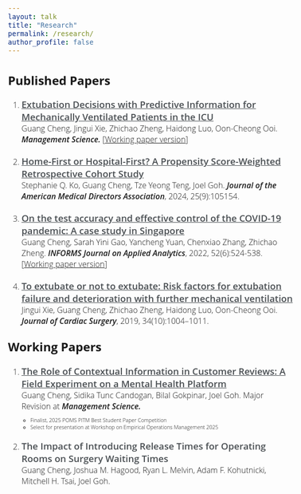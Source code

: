 ```yaml
---
layout: talk
title: "Research"
permalink: /research/
author_profile: false
---
```




<style>
@import url('https://fonts.googleapis.com/css2?family=Open+Sans&display=swap');
@import url('https://fonts.googleapis.com/css2?family=Open+Sans:wght@500&display=swap');
@import url('https://fonts.googleapis.com/css2?family=Open+Sans:wght@600&display=swap');
</style>
<!-- <body style="font-family: sans-serif; font-size: 9pt;"> -->
<body style="font-family: Open Sans; font-weight: 300; font-style: light; font-size: 12pt;">



<h2>Published Papers</h2>
<ol style="margin-top: 0em; margin-bottom: 1.2em;">
	<li style="margin-bottom: 20px"><a href="https://doi.org/10.1287/mnsc.2021.01427" target="_blank" style="color: rgb(73, 78, 82); font-weight: 600; font-size: 14pt">Extubation Decisions with Predictive Information for Mechanically Ventilated Patients in the ICU</a><br>
	Guang Cheng, Jingui Xie, Zhichao Zheng, Haidong Luo, Oon-Cheong Ooi. 
	<i style="font-weight: 600">Management Science.</i> [<a href="https://ssrn.com/abstract=3397530" target="_blank">Working paper version</a>]</li>
	<!--  -->
	<li style="margin-bottom: 20px"><a href="https://doi.org/10.1016/j.jamda.2024.105154" target="_blank" style="color: rgb(73, 78, 82); font-weight: 600; font-size: 14pt">Home-First or Hospital-First? A Propensity Score-Weighted Retrospective Cohort Study</a><br>
	Stephanie Q. Ko, Guang Cheng, Tze Yeong Teng, Joel Goh. 
	<i style="font-weight: 600">Journal of the American Medical Directors Association</i>, 2024, 25(9):105154.</li>
	<!--  -->
	<li style="margin-bottom: 20px"><a href="https://pubsonline.informs.org/doi/abs/10.1287/inte.2022.1117" target="_blank" style="color: rgb(73, 78, 82); font-weight: 600; font-size: 14pt">On the test accuracy and effective control of the COVID-19 pandemic: A case study in Singapore</a><br>
	Guang Cheng, Sarah Yini Gao, Yancheng Yuan, Chenxiao Zhang, Zhichao Zheng. 
	<i style="font-weight: 600">INFORMS Journal on Applied Analytics</i>, 2022, 52(6):524-538. [<a href="https://ssrn.com/abstract=3955828" target="_blank">Working paper version</a>]</li>
	<!--  -->
	<li style="margin-bottom: 20px"><a href="https://onlinelibrary.wiley.com/doi/abs/10.1111/jocs.14189" target="_blank" style="color: rgb(73, 78, 82); font-weight: 600; font-size: 14pt">To extubate or not to extubate: Risk factors for extubation failure and deterioration with further mechanical ventilation</a><br>
	Jingui Xie, Guang Cheng, Zhichao Zheng, Haidong Luo, Oon-Cheong Ooi. 
	<i style="font-weight: 600">Journal of Cardiac Surgery</i>, 2019, 34(10):1004–1011.</li>
</ol>



<h2 style="margin-top: 1em;">Working Papers</h2>
<ol style="margin-top: 0em; margin-bottom: 1.2em;">
	<li style="margin-bottom: 20px"><a href="https://ssrn.com/abstract=4956298" target="_blank" style="color: rgb(73, 78, 82); font-weight: 600; font-size: 14pt">The Role of Contextual Information in Customer Reviews: A Field Experiment on a Mental Health Platform</a><br>
	Guang Cheng, Sidika Tunc Candogan, Bilal Gokpinar, Joel Goh. Major Revision at <i style="font-weight: 600">Management Science.</i></li>
	<ul style="margin-top: -1em; font-size:10.5">
		<li>Finalist, 2025 POMS PITM Best Student Paper Competition</li>
		<li>Select for presentation at Workshop on Empirical Operations Management 2025</li>
	</ul>
	<!--  -->
	<li style="margin-bottom: 20px"><p style="color: rgb(73, 78, 82); font-weight: 600; margin-bottom: 0em; font-size: 14pt">The Impact of Introducing Release Times for Operating Rooms on Surgery Waiting Times</p>
	Guang Cheng, Joshua M. Hagood, Ryan L. Melvin, Adam F. Kohutnicki, Mitchell H. Tsai, Joel Goh.</li>
</ol>



<!-- <h2 style="margin-top: 1em;">Working in Progress</h2>
<ol style="margin-top: 0em; margin-bottom: 1.2em;">
	<li><p style="color: rgb(73, 78, 82); font-weight: 600; margin-bottom: 0em; font-size: 14pt">Incentive Design for Hospital at Home</p>
	with Eryn J. He, Joel Goh and Sergei Savin</li>
	<li><p style="color: rgb(73, 78, 82); font-weight: 600; margin-bottom: 0em; font-size: 14pt">Reducing No-Shows and Encouraging Proactive Cancellations in Outpatient Clinics: A Behavioral Nudge Intervention Study</p>
	with Hong Ming Tan and Joel Goh</li>
	<li><p style="color: rgb(73, 78, 82); font-weight: 600; margin-bottom: 0em; font-size: 14pt">Keep the Progress Going: Using Behavioral Nudges to Encourage Continued Mental Health Support</p>
	with Yueyang Zhong and Sidika Tunc Candogan</li>
</ol>  -->



</body>